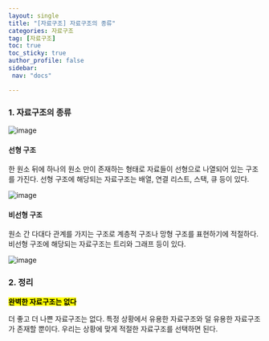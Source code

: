 ```yaml
---
layout: single
title: "[자료구조] 자료구조의 종류"
categories: 자료구조
tag: [자료구조]
toc: true
toc_sticky: true
author_profile: false
sidebar:
 nav: "docs"

---
```


### 1. 자료구조의 종류

![image](https://user-images.githubusercontent.com/83194164/227725683-26b37aaf-4a94-4e73-9934-37af35735f89.png)

#### 선형 구조

한 원소 뒤에 하나의 원소 만이 존재하는 형태로 자료들이 선형으로 나열되어 있는 구조를 가진다. 선형 구조에 해당되는 자료구조는 배열, 연결 리스트, 스택, 큐 등이 있다.

![image](https://user-images.githubusercontent.com/83194164/227725713-569aa153-1b48-49b3-a135-19a888f45132.png)

#### 비선형 구조

원소 간 다대다 관계를 가지는 구조로 계층적 구조나 망형 구조를 표현하기에 적절하다. 비선형 구조에 해당되는 자료구조는 트리와 그래프 등이 있다.

![image](https://user-images.githubusercontent.com/83194164/227725730-fc855af7-e09c-4b6d-aac0-661e64137817.png)

### 2. 정리

**<mark>완벽한 자료구조는 없다</mark>**

더 좋고 더 나쁜 자료구조는 없다. 특정 상황에서 유용한 자료구조와 덜 유용한 자료구조가 존재할 뿐이다. 우리는 상황에 맞게 적절한 자료구조를 선택하면 된다.
